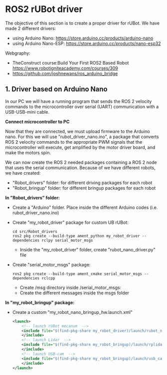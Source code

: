 # **ROS2 rUBot driver**
The objective of this section is to create a proper driver for rUBot. We have made 2 different drivers:
- using Arduino Nano: https://store.arduino.cc/products/arduino-nano
- using Arduino Nano-ESP: https://store.arduino.cc/products/nano-esp32

Webgraphy:
- TheConstruct course:Build Your First ROS2 Based Robot https://www.robotigniteacademy.com/courses/309
- https://github.com/joshnewans/ros_arduino_bridge

## **1. Driver based on Arduino Nano**

In our PC we will have a running program that sends the ROS 2 velocity commands to the microcontroller over serial (UART) communication with a USB-USB-mini cable.

**Connect microcontroller to PC**

Now that they are connected, we must upload firmware to the Arduino nano. For this we will use "rubot_driver_nano.ino", a package that converts ROS 2 velocity commands to the appropriate PWM signals that the microcontroller will execute, get amplified by the motor driver board, and make the motors spin.

We can now create the ROS 2 needed packages containing a ROS 2 node that uses the serial communication.
Because of we have different robots, we have created:
- "Robot_drivers" folder: for different driving packages for each robot
- "Robot_bringup" folder: for different bringup packages for each robot

**In "Robot_drivers" folder:**

- Create a "Arduino" folder. Place inside the different Arduino codes (i.e. rubot_driver_nano.ino)
- Create "my_robot_driver" package for custom UB rUBot:
    ````shell
    cd src/Robot_drivers
    ros2 pkg create --build-type ament_python my_robot_driver --dependencies rclpy serial_motor_msgs
    ````
    - Inside the "my_robot_driver" folder, create "rubot_nano_driver.py" file 

- Create "serial_motor_msgs" package:
    ````shell
    ros2 pkg create --build-type ament_cmake serial_motor_msgs --dependencies rclcpp
    ````
    - Create /msg directory inside /serial_motor_msgs:
    - Create the different messages inside the msgs folder

**In "my_robot_bringup" package:**

- Create a custom "my_robot_nano_bringup_hw.launch.xml"
    ````xml
    <launch>
        <!-- launch rUBot mecanum  -->
        <include file="$(find-pkg-share my_robot_driver)/launch/rubot_nano_driver.launch.xml">
        </include>
        <!-- launch Lidar  -->
        <include file="$(find-pkg-share my_robot_bringup)/launch/rplidar_custom.launch.xml">
        </include>
        <!-- launch USB-cam  -->
        <include file="$(find-pkg-share my_robot_bringup)/launch/usb_cam_custom.launch.xml">
        </include>
    </launch>
    ````


